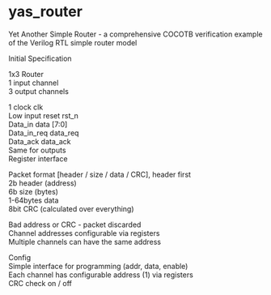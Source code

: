 # yas_router
Yet Another Simple Router - a comprehensive COCOTB verification example of the Verilog RTL simple router model

Initial Specification  

1x3 Router  
1 input channel  
3 output channels  

1 clock clk  
Low input reset rst_n  
Data_in data [7:0]  
Data_in_req data_req  
Data_ack data_ack  
Same for outputs  
Register interface  


Packet format [header / size / data / CRC], header first  
2b header (address)  
6b size (bytes)  
1-64bytes data  
8bit CRC (calculated over everything)  

Bad address or CRC - packet discarded  
Channel addresses configurable via registers  
Multiple channels can have the same address  

Config  
Simple interface for programming (addr, data, enable)  
Each channel has configurable address (1) via registers  
CRC check on / off  

